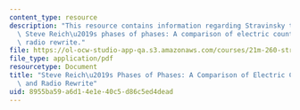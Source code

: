 ```yaml
---
content_type: resource
description: "This resource contains information regarding Stravinsky to the present:\
  \ Steve Reich\u2019s phases of phases: A comparison of electric counterpoint and\
  \ radio rewrite."
file: https://ol-ocw-studio-app-qa.s3.amazonaws.com/courses/21m-260-stravinsky-to-the-present-spring-2016/8955ba59a6d14e1e40c5d86c5ed4dead_MIT21M_260S16_SteveReich.pdf
file_type: application/pdf
resourcetype: Document
title: "Steve Reich\u2019s Phases of Phases: A Comparison of Electric Counterpoint\
  \ and Radio Rewrite"
uid: 8955ba59-a6d1-4e1e-40c5-d86c5ed4dead
---
```

